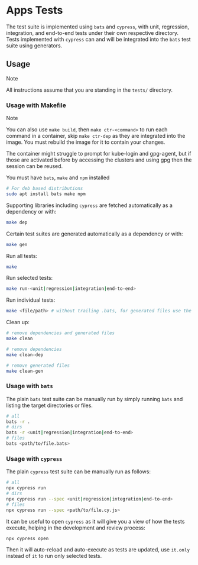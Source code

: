 # Apps Tests

The test suite is implemented using `bats` and `cypress`, with unit, regression, integration, and end-to-end tests under their own respective directory.
Tests implemented with `cypress` can and will be integrated into the `bats` test suite using generators.

## Usage

> [!note]
> All instructions assume that you are standing in the `tests/` directory.

### Usage with Makefile

> [!note]
> You can also use `make build`, then `make ctr-<command>` to run each command in a container, skip `make ctr-dep` as they are integrated into the image.
> You must rebuild the image for it to contain your changes.
>
> The container might struggle to prompt for kube-login and gpg-agent, but if those are activated before by accessing the clusters and using gpg then the session can be reused.

You must have `bats`, `make` and `npm` installed

```bash
# For deb based distributions
sudo apt install bats make npm
```

Supporting libraries including `cypress` are fetched automatically as a dependency or with:

```bash
make dep
```

Certain test suites are generated automatically as a dependency or with:

```bash
make gen
```

Run all tests:

```bash
make
```

Run selected tests:

```bash
make run-<unit|regression|integration|end-to-end>
```

Run individual tests:

```bash
make <file/path> # without trailing .bats, for generated files use the .gen ending
```

Clean up:

```bash
# remove dependencies and generated files
make clean

# remove dependencies
make clean-dep

# remove generated files
make clean-gen
```

### Usage with `bats`

The plain `bats` test suite can be manually run by simply running `bats` and listing the target directories or files.

```bash
# all
bats -r .
# dirs
bats -r <unit|regression|integration|end-to-end>
# files
bats <path/to/file.bats>
```

### Usage with `cypress`

The plain `cypress` test suite can be manually run as follows:

```bash
# all
npx cypress run
# dirs
npx cypress run --spec <unit|regression|integration|end-to-end>
# files
npx cypress run --spec <path/to/file.cy.js>
```

It can be useful to open `cypress` as it will give you a view of how the tests execute, helping in the development and review process:

```bash
npx cypress open
```

Then it will auto-reload and auto-execute as tests are updated, use `it.only` instead of `it` to run only selected tests.
